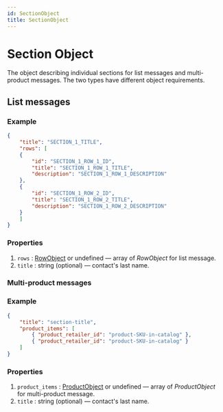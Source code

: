 ```yaml
---
id: SectionObject
title: SectionObject
---
```


# Section Object
The object describing individual sections for list messages and multi-product messages. The two types have different object requirements.

## List messages
### Example
```json
{
    "title": "SECTION_1_TITLE",
    "rows": [
    {
        "id": "SECTION_1_ROW_1_ID",
        "title": "SECTION_1_ROW_1_TITLE",
        "description": "SECTION_1_ROW_1_DESCRIPTION"
    },
    {
        "id": "SECTION_1_ROW_2_ID",
        "title": "SECTION_1_ROW_2_TITLE",
        "description": "SECTION_1_ROW_2_DESCRIPTION"
    }
    ]
}
```

### Properties
1. `rows` : [RowObject](RowObject) or undefined — array of *RowObject* for list message.
2. `title` : string (optional) — contact's last name.

### Multi-product messages
### Example
```json
{
    "title": "section-title",
    "product_items": [
        { "product_retailer_id": "product-SKU-in-catalog" },
        { "product_retailer_id": "product-SKU-in-catalog" }
    ]
}
```

### Properties
1. `product_items` : [ProductObject](ProductObject) or undefined — array of *ProductObject* for multi-product message.
2. `title` : string (optional) — contact's last name.
